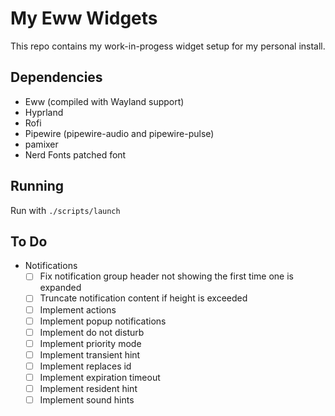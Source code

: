 # My Eww Widgets

This repo contains my work-in-progess widget setup for my personal install.

## Dependencies

- Eww (compiled with Wayland support)
- Hyprland
- Rofi
- Pipewire (pipewire-audio and pipewire-pulse)
- pamixer
- Nerd Fonts patched font

## Running

Run with `./scripts/launch`

## To Do

- Notifications
  - [ ] Fix notification group header not showing the first time one is expanded
  - [ ] Truncate notification content if height is exceeded
  - [ ] Implement actions
  - [ ] Implement popup notifications
  - [ ] Implement do not disturb
  - [ ] Implement priority mode
  - [ ] Implement transient hint
  - [ ] Implement replaces id
  - [ ] Implement expiration timeout
  - [ ] Implement resident hint
  - [ ] Implement sound hints
